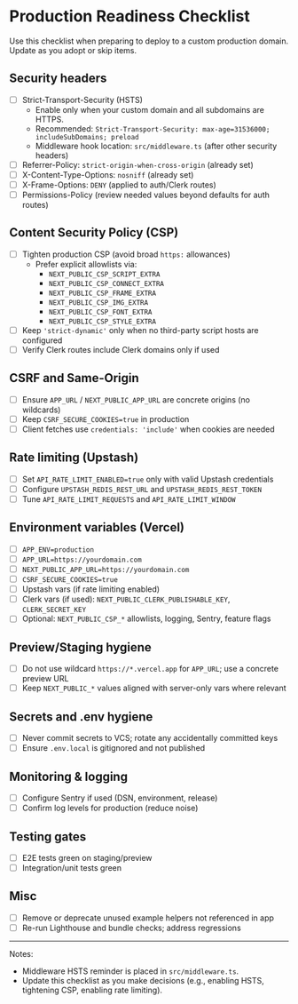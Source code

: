 # Production Readiness Checklist

Use this checklist when preparing to deploy to a custom production domain. Update as you adopt or skip items.

## Security headers

- [ ] Strict-Transport-Security (HSTS)
  - Enable only when your custom domain and all subdomains are HTTPS.
  - Recommended: `Strict-Transport-Security: max-age=31536000; includeSubDomains; preload`
  - Middleware hook location: `src/middleware.ts` (after other security headers)
- [ ] Referrer-Policy: `strict-origin-when-cross-origin` (already set)
- [ ] X-Content-Type-Options: `nosniff` (already set)
- [ ] X-Frame-Options: `DENY` (applied to auth/Clerk routes)
- [ ] Permissions-Policy (review needed values beyond defaults for auth routes)

## Content Security Policy (CSP)

- [ ] Tighten production CSP (avoid broad `https:` allowances)
  - Prefer explicit allowlists via:
    - `NEXT_PUBLIC_CSP_SCRIPT_EXTRA`
    - `NEXT_PUBLIC_CSP_CONNECT_EXTRA`
    - `NEXT_PUBLIC_CSP_FRAME_EXTRA`
    - `NEXT_PUBLIC_CSP_IMG_EXTRA`
    - `NEXT_PUBLIC_CSP_FONT_EXTRA`
    - `NEXT_PUBLIC_CSP_STYLE_EXTRA`
- [ ] Keep `'strict-dynamic'` only when no third-party script hosts are configured
- [ ] Verify Clerk routes include Clerk domains only if used

## CSRF and Same-Origin

- [ ] Ensure `APP_URL` / `NEXT_PUBLIC_APP_URL` are concrete origins (no wildcards)
- [ ] Keep `CSRF_SECURE_COOKIES=true` in production
- [ ] Client fetches use `credentials: 'include'` when cookies are needed

## Rate limiting (Upstash)

- [ ] Set `API_RATE_LIMIT_ENABLED=true` only with valid Upstash credentials
- [ ] Configure `UPSTASH_REDIS_REST_URL` and `UPSTASH_REDIS_REST_TOKEN`
- [ ] Tune `API_RATE_LIMIT_REQUESTS` and `API_RATE_LIMIT_WINDOW`

## Environment variables (Vercel)

- [ ] `APP_ENV=production`
- [ ] `APP_URL=https://yourdomain.com`
- [ ] `NEXT_PUBLIC_APP_URL=https://yourdomain.com`
- [ ] `CSRF_SECURE_COOKIES=true`
- [ ] Upstash vars (if rate limiting enabled)
- [ ] Clerk vars (if used): `NEXT_PUBLIC_CLERK_PUBLISHABLE_KEY`, `CLERK_SECRET_KEY`
- [ ] Optional: `NEXT_PUBLIC_CSP_*` allowlists, logging, Sentry, feature flags

## Preview/Staging hygiene

- [ ] Do not use wildcard `https://*.vercel.app` for `APP_URL`; use a concrete preview URL
- [ ] Keep `NEXT_PUBLIC_*` values aligned with server-only vars where relevant

## Secrets and .env hygiene

- [ ] Never commit secrets to VCS; rotate any accidentally committed keys
- [ ] Ensure `.env.local` is gitignored and not published

## Monitoring & logging

- [ ] Configure Sentry if used (DSN, environment, release)
- [ ] Confirm log levels for production (reduce noise)

## Testing gates

- [ ] E2E tests green on staging/preview
- [ ] Integration/unit tests green

## Misc

- [ ] Remove or deprecate unused example helpers not referenced in app
- [ ] Re-run Lighthouse and bundle checks; address regressions

---

Notes:

- Middleware HSTS reminder is placed in `src/middleware.ts`.
- Update this checklist as you make decisions (e.g., enabling HSTS, tightening CSP, enabling rate limiting).

